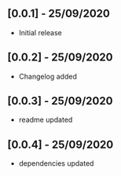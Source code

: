 ## [0.0.1] - 25/09/2020

* Initial release

## [0.0.2] - 25/09/2020

* Changelog added

## [0.0.3] - 25/09/2020

* readme updated

## [0.0.4] - 25/09/2020

* dependencies updated